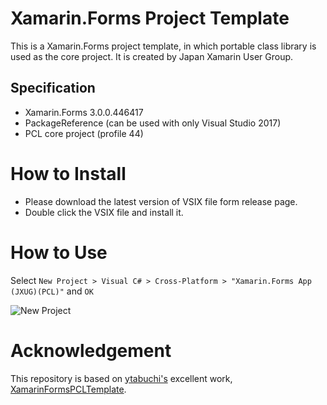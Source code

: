 # Xamarin.Forms Project Template

This is a Xamarin.Forms project template, in which portable class library  is used as the core project. It is created by Japan Xamarin User Group.

## Specification

- Xamarin.Forms 3.0.0.446417
- PackageReference (can be used with only Visual Studio 2017)
- PCL core project (profile 44)

# How to Install

- Please download the latest version of VSIX file form release page.
- Double click the VSIX file and install it.

# How to Use

Select `New Project > Visual C# > Cross-Platform > "Xamarin.Forms App (JXUG)(PCL)"` and `OK`

![New Project](https://raw.githubusercontent.com/tafuji/XamarinFormsPCLTemplate/master/Screenshots/NewProject.png)


# Acknowledgement

This repository is based on [ytabuchi's](https://github.com/ytabuchi) excellent work, [XamarinFormsPCLTemplate](https://github.com/ytabuchi/XamarinFormsPCLTemplate).
